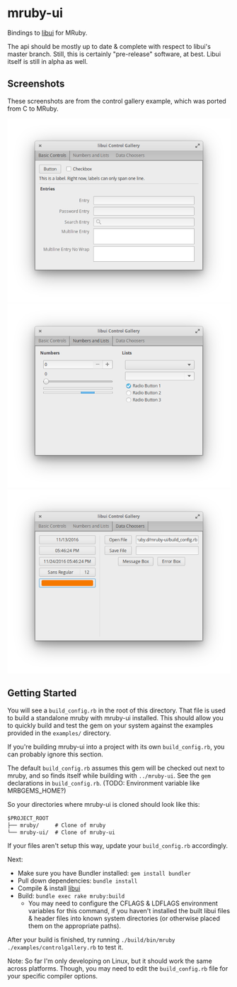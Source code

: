 # mruby-ui

Bindings to [libui](https://github.com/andlabs/libui) for MRuby.

The api should be mostly up to date & complete with respect to libui's master branch. Still, this is certainly "pre-release" software,
at best. Libui itself is still in alpha as well.

## Screenshots

These screenshots are from the control gallery example, which was ported from C to MRuby.

![Basic Controls](/images/basic_controls.png?raw=true "Basic Controls")
![Numbers and Lists](/images/numbers_and_lists.png?raw=true "Numbers and Lists")
![Data Choosers](/images/data_choosers.png?raw=true "Data Choosers")

## Getting Started

You will see a `build_config.rb` in the root of this directory. That file is used to build a standalone mruby with
mruby-ui installed. This should allow you to quickly build and test the gem on your system against the examples
provided in the `examples/` directory.

If you're building mruby-ui into a project with its own `build_config.rb`, you can probably ignore this section.

The default `build_config.rb` assumes this gem will be checked out next to mruby, and so
finds itself while building with `../mruby-ui`. See the `gem` declarations in `build_config.rb`.
(TODO: Environment variable like MRBGEMS_HOME?)

So your directories where mruby-ui is cloned should look like this:

```
$PROJECT_ROOT
├── mruby/     # Clone of mruby
└── mruby-ui/  # Clone of mruby-ui
 ```

If your files aren't setup this way, update your `build_config.rb` accordingly.

Next:

- Make sure you have Bundler installed: `gem install bundler`
- Pull down dependencies: `bundle install`
- Compile & install [libui](https://github.com/andlabs/libui)
- Build: `bundle exec rake mruby:build`
  + You may need to configure the CFLAGS & LDFLAGS environment variables for this command,
    if you haven't installed the built libui files & header files into known
    system directories (or otherwise placed them on the appropriate paths).

After your build is finished, try running `./build/bin/mruby ./examples/controlgallery.rb` to test it.

Note: So far I'm only developing on Linux, but it should work the same across platforms. Though, you may
need to edit the `build_config.rb` file for your specific compiler options.
